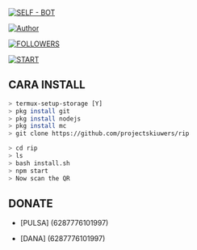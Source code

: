 <p align="center">

</p>

<p align="center">

<a href="#"><img title="SELF - BOT" src="https://img.shields.io/badge/ SELF BOT-green?colorA=%23ff0000&colorB=%23017e40&style=for-the-badge" ></a>

</p>

<p align="center">

<a href="https://github.com/projectskiuwers"><img title="Author" src="https://img.shields.io/badge/Author-AripDev-red.svg?style=for- the-badge&logo=github"></a>

</p>

<p align="center">

<a href="https://github.com/projectskiuwers/rip"><img title="FOLLOWERS" src="https://img.shields.io/github/followers/projectskiuwers?color=blue&style= datar-persegi"></a>

<a href="https://github.com/projectskiuwers/rip/stargazers/"><img title="START" src="https://img.shields.io/github/stars/projectskiuwers/rip?color =merah&style=flat-square"></a>

</p>


## CARA INSTALL

```bash
> termux-setup-storage [Y]
> pkg install git
> pkg install nodejs
> pkg install mc
> git clone https://github.com/projectskiuwers/rip

> cd rip 
> ls
> bash install.sh 
> npm start
> Now scan the QR
```

## DONATE

- [PULSA] (6287776101997)

- [DANA] (6287776101997)
